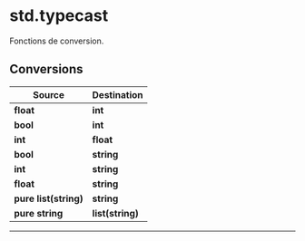 # std.typecast

Fonctions de conversion.
## Conversions
|Source|Destination|
|-|-|
|**float**|**int**|
|**bool**|**int**|
|**int**|**float**|
|**bool**|**string**|
|**int**|**string**|
|**float**|**string**|
|**pure list(string)**|**string**|
|**pure string**|**list(string)**|


***

